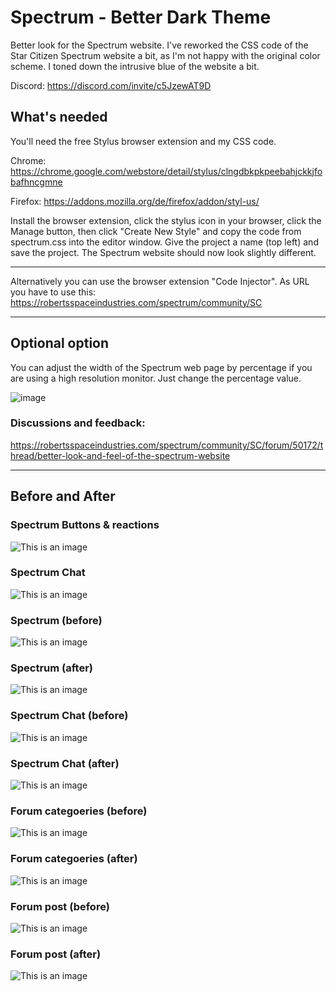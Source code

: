 # Spectrum - Better Dark Theme
Better look for the Spectrum website. I've reworked the CSS code of the Star Citizen Spectrum website a bit, as I'm not happy with the original color scheme. I toned down the intrusive blue of the website a bit.

Discord: https://discord.com/invite/c5JzewAT9D


## What's needed

You'll need the free Stylus browser extension and my CSS code.

Chrome: https://chrome.google.com/webstore/detail/stylus/clngdbkpkpeebahjckkjfobafhncgmne

Firefox: https://addons.mozilla.org/de/firefox/addon/styl-us/

Install the browser extension, click the stylus icon in your browser, click the Manage button, then click "Create New Style" and copy the code from spectrum.css into the editor window. Give the project a name (top left) and save the project. The Spectrum website should now look slightly different.

---
Alternatively you can use the browser extension "Code Injector". As URL you have to use this: https://robertsspaceindustries.com/spectrum/community/SC

---
## Optional option
You can adjust the width of the Spectrum web page by percentage if you are using a high resolution monitor. Just change the percentage value.

![image](https://user-images.githubusercontent.com/3922642/157431068-64c06623-f026-481a-89cc-793f33dfe6d4.png)

### Discussions and feedback:
https://robertsspaceindustries.com/spectrum/community/SC/forum/50172/thread/better-look-and-feel-of-the-spectrum-website

---

## Before and After

### Spectrum Buttons & reactions
![This is an image](https://i.imgur.com/4JKLtch.png)

### Spectrum Chat
![This is an image](https://i.imgur.com/0a2OJAx.png)

### Spectrum (before)
![This is an image](https://i.imgur.com/BKB460I.png)

### Spectrum (after)
![This is an image](https://i.imgur.com/Ay3Jn0K.png)

### Spectrum Chat (before)
![This is an image](https://i.imgur.com/X8Gn5ua.png)

### Spectrum Chat (after)
![This is an image](https://i.imgur.com/VQeGlZJ.png)

### Forum categoeries (before)
![This is an image](https://i.imgur.com/OUl7IPx.png)

### Forum categoeries (after)
![This is an image](https://i.imgur.com/p7mAZmI.png)

### Forum post (before)
![This is an image](https://i.imgur.com/dXrzO3Q.png)

### Forum post (after)
![This is an image](https://i.imgur.com/ygDeJMP.png)
